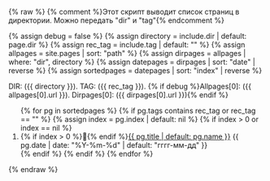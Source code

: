 {% raw %}
{% comment %}Этот скрипт выводит список страниц в директории. Можно передать "dir" и "tag"{% endcomment %}

{% assign debug = false %}
{% assign directory = include.dir | default: page.dir %}
{% assign rec_tag = include.tag | default: "" %}
{% assign allpages = site.pages | sort: "path" %}
{% assign dirpages = allpages | where: "dir",  directory %}
{% assign datepages = dirpages | sort: "date" | reverse %}
{% assign sortedpages = datepages | sort: "index" | reverse %}

DIR: ({{ directory }}). TAG: ({{ rec_tag }}). 
{% if debug %}Allpages[0]: ({{ allpages[0].url }}). Dirpages[0]: ({{ dirpages[0].url }}){% endif %}

<ol reversed id="navigation">
{% for pg in sortedpages %}
{% if pg.tags contains rec_tag or rec_tag == "" %}
{% assign index = pg.index | default: nil %}
{% if index > 0 or index == nil %}
<li>{% if index > 0 %}📌{% endif %}<a href="{{ pg.url | prepend: site.baseurl }}">{{ pg.title | default: pg.name }}</a> 
<time class="shaded">{{ pg.date | date: "%Y-%m-%d" | default: "гггг-мм-дд" }}</time></li>
{% endif %}
{% endif %}
{% endfor %}
</ol>
{% endraw %}
